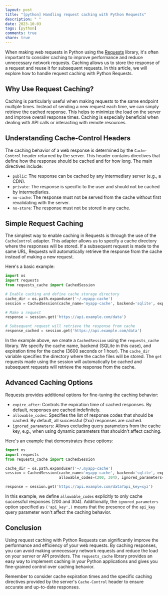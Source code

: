 ```yaml
---
layout: post
title: "[python] Handling request caching with Python Requests"
description: " "
date: 2023-10-03
tags: [python]
comments: true
share: true
---
```


When making web requests in Python using the [Requests](https://docs.python-requests.org/en/latest/) library, it's often important to consider caching to improve performance and reduce unnecessary network requests. Caching allows us to store the response of a request and reuse it for subsequent requests. In this article, we will explore how to handle request caching with Python Requests.

## Why Use Request Caching?
Caching is particularly useful when making requests to the same endpoint multiple times. Instead of sending a new request each time, we can simply retrieve the cached response. This helps to minimize the load on the server and improve overall response times. Caching is especially beneficial when dealing with API calls or interacting with remote resources.

## Understanding Cache-Control Headers
The caching behavior of a web response is determined by the `Cache-Control` header returned by the server. This header contains directives that define how the response should be cached and for how long. The main directives include:

- `public`: The response can be cached by any intermediary server (e.g., a CDN).
- `private`: The response is specific to the user and should not be cached by intermediaries.
- `no-cache`: The response must not be served from the cache without first revalidating with the server.
- `no-store`: The response must not be stored in any cache.

## Simple Request Caching
The simplest way to enable caching in Requests is through the use of the `CacheControl` adapter. This adapter allows us to specify a cache directory where the responses will be stored. If a subsequent request is made to the same URL, Requests will automatically retrieve the response from the cache instead of making a new request.

Here's a basic example:

```python
import os
import requests
from requests_cache import CachedSession

# Enable caching and define cache storage directory
cache_dir = os.path.expanduser('~/.myapp-cache')
session = CachedSession(cache_name='myapp-cache', backend='sqlite', expire_after=3600, cache_dir=cache_dir)

# Make a request
response = session.get('https://api.example.com/data')

# Subsequent request will retrieve the response from cache
response_cached = session.get('https://api.example.com/data')
```

In the example above, we create a `CachedSession` using the `requests_cache` library. We specify the cache name, backend (SQLite in this case), and expiration time for the cache (3600 seconds or 1 hour). The `cache_dir` variable specifies the directory where the cache files will be stored. The `get` requests made using the session will automatically be cached and subsequent requests will retrieve the response from the cache.

## Advanced Caching Options
Requests provides additional options for fine-tuning the caching behavior:

- `expire_after`: Controls the expiration time of cached responses. By default, responses are cached indefinitely.
- `allowable_codes`: Specifies the list of response codes that should be cached. By default, all successful (2xx) responses are cached.
- `ignored_parameters`: Allows excluding query parameters from the cache key, e.g., when using dynamic parameters that shouldn't affect caching.

Here's an example that demonstrates these options:

```python
import os
import requests
from requests_cache import CachedSession

cache_dir = os.path.expanduser('~/.myapp-cache')
session = CachedSession(cache_name='myapp-cache', backend='sqlite', expire_after=3600, cache_dir=cache_dir,
                        allowable_codes=(200, 304), ignored_parameters=('api_key',))

response = session.get('https://api.example.com/data?api_key=xyz')
```

In this example, we define `allowable_codes` explicitly to only cache successful responses (200 and 304). Additionally, the `ignored_parameters` option specified as `('api_key',)` means that the presence of the `api_key` query parameter won't affect the caching behavior.

## Conclusion
Using request caching with Python Requests can significantly improve the performance and efficiency of your web requests. By caching responses, you can avoid making unnecessary network requests and reduce the load on your server or API providers. The `requests_cache` library provides an easy way to implement caching in your Python applications and gives you fine-grained control over caching behavior.

Remember to consider cache expiration times and the specific caching directives provided by the server's `Cache-Control` header to ensure accurate and up-to-date responses.